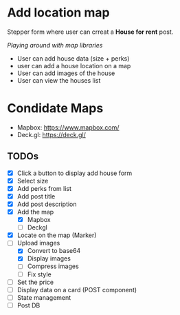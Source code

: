 # Add location map

Stepper form where user can crreat a **House for rent** post.

_Playing around with map libraries_

- User can add house data (size + perks)
- user can add a house location on a map
- User can add images of the house
- User can view the houses list

# Condidate Maps

- Mapbox: https://www.mapbox.com/
- Deck.gl: https://deck.gl/

## TODOs

- [x] Click a button to display add house form
- [x] Select size
- [x] Add perks from list
- [x] Add post title
- [x] Add post description
- [x] Add the map
  - [x] Mapbox
  - [ ] Deckgl
- [x] Locate on the map (Marker)
- [ ] Upload images
  - [x] Convert to base64
  - [x] Display images
  - [ ] Compress images
  - [ ] Fix style
- [ ] Set the price
- [ ] Display data on a card (POST component)
- [ ] State management
- [ ] Post DB
